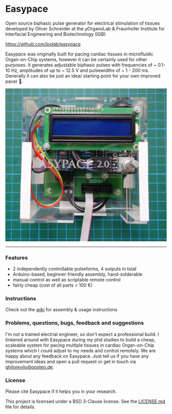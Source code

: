 # Easypace
Open source biphasic pulse generator for electrical stimulation of tissues
developed by Oliver Schneider at the µOrganoLab & Fraunhofer Institute for Interfacial Engineering and Biotechnology (IGB)

https://github.com/loslab/easypace

Easypace was originally built for pacing cardiac tissues in microfluidic Organ-on-Chip systems, however it can be certainly used
for other purposes. It generates adjustable biphasic pulses with frequencies of ~ 0.1-10 Hz, 
amplitudes of up to ~ 12.5 V and pulsewidths of ~ 1 - 200 ms.
Generally it can also be just an idea/ starting point for your own improved pacer :rocket:.

![](img/pacer.jpg)

---
### Features 

* 2 independently controllable pulseforms, 4 outputs in total
* Arduino-based, beginner-friendly assembly, hand-solderable
* manual control as well as scriptable remote control
* fairly cheap (cost of all parts < 100 €)

### Instructions
Check out the [wiki](https://github.com/loslab/easypace/wiki) for assembly & usage instructions

### Problems, questions, bugs, feedback and suggestions
I'm not a trained electrial engineer, so don't expect a professional build. I tinkered around with Easypace during my phd studies to build a cheap, 
scaleable system for pacing multiple tissues in cardiac Organ-on-Chip systems which I could adjust to my needs and control remotely.
We are happy about any feedback on Easypace. Just tell us if you have any improvement ideas and open a pull request or get in touch via ghilorevilo@posteo.de.

### License
Please cite Easypace if it helps you in your research.

This project is licensed under a BSD 3-Clause license. See the [LICENSE.md](licence.md) file for details.